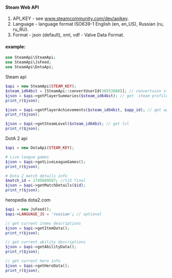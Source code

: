 #### Steam Web API
1. API_KEY - see www.steamcommunity.com/dev/apikey.
2. Language -  language format ISO639-1 English (en, en_US), Russian (ru, ru_RU).
3. Format - json (default), xml, vdf - Valve Data Format.
 
#### example:

````php
use SteamApi\SteamApi;
use SteamApi\JsFeed;
use SteamApi\DotaApi;
````
Steam api
````php
$api = new SteamApi(STEAM_KEY);
$steam_id64bit = [SteamApi::convertUserId(36553880)]; // convertaion steam id - 32 to 64bit
$json = $api->getPlayerSummaries($steam_id64bit); // get  steam profile
print_r($json);

$json = $api->getPlayerAchievements($steam_id64bit, $app_id); // get app achivements
print_r($json);

$json = $api->getSteamLevel($steam_id64bit; // get lvl
print_r($json);

````
DotA 2 api
````php
$api = new DotaApi(STEAM_KEY);

# Live league games
$json = $api->getLiveLeagueGames();
print_r($json);

# Dota 2 match details info
$match_id = 1745689587; //ti5 final
$json = $api->getMatchDetails($id);
print_r($json);
````
 heropedia dota2.com
 ````php
$api = new JsFeed();
$api->LANGUAGE_JS = 'russian'; // optional

// get current items descriptions 
$json = $api->getItemData();
print_r($json);

// get current ability descriptions
$json = $api->getAbilityData();
print_r($json);

// get current hero info
$json = $api->getHeroData();
print_r($json);
````
